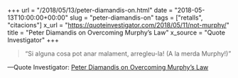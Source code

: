 +++
url = "/2018/05/13/peter-diamandis-on.html"
date = "2018-05-13T10:00:00+00:00"
slug = "peter-diamandis-on"
tags = ["retalls", "citacions"]
x_url = "https://quoteinvestigator.com/2018/05/11/not-murphy/"
title = "Peter Diamandis on Overcoming Murphy’s Law"
x_source = "Quote Investigator"
+++

> “Si alguna cosa pot anar malament, arregleu-la! (A la merda Murphy!)”

—Quote Investigator: [Peter Diamandis on Overcoming Murphy’s Law](https://quoteinvestigator.com/2018/05/11/not-murphy/)
